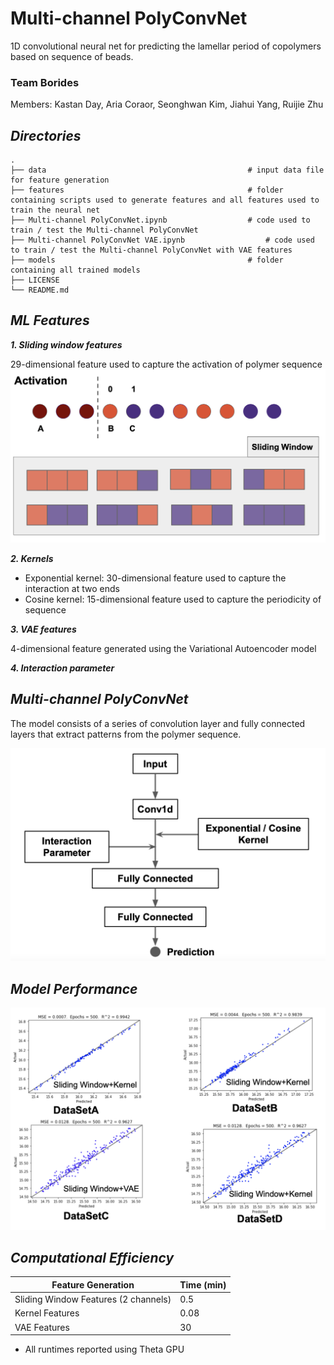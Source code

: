# Multi-channel PolyConvNet
1D convolutional neural net for predicting the lamellar period of copolymers based on sequence of beads. 

### Team Borides
Members: Kastan Day, Aria Coraor, Seonghwan Kim, Jiahui Yang, Ruijie Zhu

## ***Directories***
```
.
├── data                                             # input data file for feature generation
├── features                                         # folder containing scripts used to generate features and all features used to train the neural net
├── Multi-channel PolyConvNet.ipynb                  # code used to train / test the Multi-channel PolyConvNet
├── Multi-channel PolyConvNet VAE.ipynb                  # code used to train / test the Multi-channel PolyConvNet with VAE features
├── models                                           # folder containing all trained models
├── LICENSE
└── README.md
```

## ***ML Features***

***1. Sliding window features***

29-dimensional feature used to capture the activation of polymer sequence
![](./img/activation.png)

***2. Kernels***
- Exponential kernel: 30-dimensional feature used to capture the interaction at two ends
- Cosine kernel: 15-dimensional feature used to capture the periodicity of sequence

***3. VAE features***

4-dimensional feature generated using the Variational Autoencoder model

***4. Interaction parameter***

## ***Multi-channel PolyConvNet***

The model consists of a series of convolution layer and fully connected layers that extract patterns from the polymer sequence.

![](./img/nn_v2.png)

## ***Model Performance***
![](./img/performance_v2.png)

## ***Computational Efficiency***
|           Feature Generation          |  Time (min) |
| ------------------------------------- | ----------- |
| Sliding Window Features (2 channels)  |      0.5    |
| Kernel Features                       |     0.08    |
| VAE Features                          |       30    |
* All runtimes reported using Theta GPU
